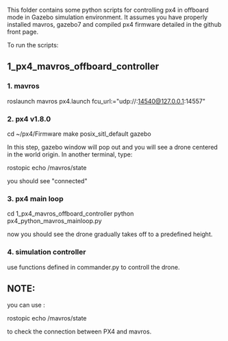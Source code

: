 This folder contains some python scripts for controlling px4 in offboard mode in Gazebo simulation environment. It assumes you have properly installed mavros, gazebo7 and compiled px4 firmware detailed in the github front page.

To run the scripts:

## 1_px4_mavros_offboard_controller

### 1. mavros

roslaunch mavros px4.launch fcu_url:="udp://:14540@127.0.0.1:14557"

### 2. px4 v1.8.0

cd ~/px4/Firmware
make posix_sitl_default gazebo

In this step, gazebo window will pop out and you will see a drone centered in the world origin. In another terminal, type:

rostopic echo /mavros/state

you should see "connected"

### 3. px4 main loop
cd 1_px4_mavros_offboard_controller
python px4_python_mavros_mainloop.py

now you should see the drone gradually takes off to a predefined height.

### 4. simulation controller
use functions defined in commander.py to controll the drone.


## NOTE:

you can use :

rostopic echo /mavros/state

to check the connection between PX4 and mavros.
